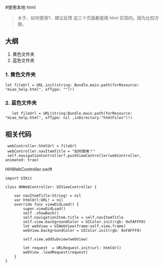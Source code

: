 #使用本地 html
>关于、如何使用?、建议反馈 这三个页面都是用 html 实现的。因为比较方便。

## 大纲
1. 黄色文件夹
2. 蓝色文件夹

### 1. 黄色文件夹
```
let fileUrl = URL.init(string: Bundle.main.path(forResource: "miao_help.html", ofType: "")!)
```

### 2. 蓝色文件夹
```
   let fileUrl = URL(string:Bundle.main.path(forResource: "miao_help.html", ofType: nil ,inDirectory:"htmlFiles")!)
```
## 相关代码
```
 webController.htmlUrl = fileUrl
 webController.navItemTitle = "如何使用？"
 self.navigationController?.pushViewController(webController, animated: true)
```

HHWebController.swift

```
import UIKit

class HHWebController: UIViewController {

    var navItemTitle:String! = nil
    var htmlUrl:URL! = nil
    override func viewDidLoad() {
        super.viewDidLoad()
        self .showBack()
        self.navigationItem.title = self.navItemTitle
        self.view.backgroundColor = UIColor.init(rgb: 0xFAFFF0)
        let webView = UIWebView(frame:self.view.frame)
        webView.backgroundColor = UIColor.init(rgb: 0xFAFFF0)

        self.view.addSubview(webView)
        
        let request  = URLRequest.init(url: htmlUrl)
        webView .loadRequest(request)
    }
}
```










